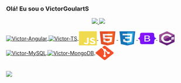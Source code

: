 ### Olá! Eu sou o VictorGoulartS

<div align="center">
  <a href="https://github.com/VictorGoulartS">
  <img height="180em" src="https://github-readme-stats.vercel.app/api?username=VictorGoulartS&show_icons=true&theme=dark&include_all_commits=true&count_private=true"/>
  <img height="180em" src="https://github-readme-stats.vercel.app/api/top-langs/?username=VictorGoulartS&layout=compact&langs_count=7&theme=dark"/>
</div>

<div style="display: inline_block"><br>
  <img align="center" alt="Victor-Angular" height="40" width="50" src="https://cdn.jsdelivr.net/gh/devicons/devicon/icons/angularjs/angularjs-original.svg">
  <img align="center" alt="Victor-TS" height="40" width="50" src="https://cdn.jsdelivr.net/gh/devicons/devicon/icons/typescript/typescript-original.svg">  
  <img align="center" alt="Victor-JS" height="40" width="50" src="https://raw.githubusercontent.com/devicons/devicon/master/icons/javascript/javascript-plain.svg"> 
  <img align="center" alt="Victor-HTML" height="40" width="50" src="https://raw.githubusercontent.com/devicons/devicon/master/icons/html5/html5-original.svg">
  <img align="center" alt="Victor-CSS" height="40" width="50" src="https://raw.githubusercontent.com/devicons/devicon/master/icons/css3/css3-original.svg">
  <img align="center" alt="Victor-Bootstrap" height="40" width="50" src="https://github.com/devicons/devicon/blob/master/icons/bootstrap/bootstrap-original.svg">
  <img align="center" alt="Victor-Csharp" height="40" width="50" src="https://raw.githubusercontent.com/devicons/devicon/master/icons/csharp/csharp-original.svg">
  <img align="center" alt="Victor-MySQL" height="40" width="50" src="https://cdn.jsdelivr.net/gh/devicons/devicon/icons/mysql/mysql-original.svg">        
  <img align="center" alt="Victor-MongoDB" height="40" width="50" src="https://cdn.jsdelivr.net/gh/devicons/devicon/icons/mongodb/mongodb-original-wordmark.svg">   
  <img align="center" alt="Victor-Git" height="40" width="50" src="https://raw.githubusercontent.com/devicons/devicon/master/icons/git/git-plain.svg">
</div>

##

<div>
<a href="http://www.linkedin.com/in/victor-goulart-51bb69234/" target="_blank"><img src="https://img.shields.io/badge/-LinkedIn-%230077B5?style=for-the-badge&logo=linkedin&logoColor=white" target="_blank"></a>
</div>
